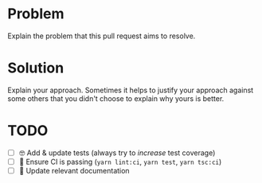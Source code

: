 <!--
Thank you so much for contributing to open source and the Build Tracker project!
-->

# Problem

Explain the problem that this pull request aims to resolve.

# Solution

<!--
When trying to solve more solutions with Build Tracker, please keep in mind some of the following goals of the project:
* Be lightweight: small package sizes (single-digit KiBs, gzipped)
* Be easy: too many options in an API can become confusing
* Be clear: the intended purpose of every method should be as obvious as possible
* Is it easy to do this in "userland"? Would it be better off done there?
-->

Explain your approach. Sometimes it helps to justify your approach against some others that you didn't choose to explain why yours is better.

# TODO

- [ ] 🤓 Add & update tests (always try to _increase_ test coverage)
- [ ] 🔬 Ensure CI is passing (`yarn lint:ci`, `yarn test`, `yarn tsc:ci`)
- [ ] 📖 Update relevant documentation
